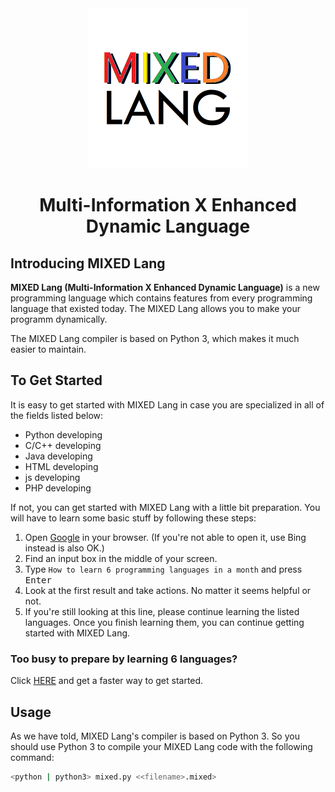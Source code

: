 <div align="center">

<img src="icon.png" alt="MIXED Language icon" style="width:256px" />

# Multi-Information X Enhanced Dynamic Language

</div>

## Introducing MIXED Lang

**MIXED Lang (Multi-Information X Enhanced Dynamic Language)** is a new programming language which contains features from every programming language that existed today. The MIXED Lang allows you to make your programm dynamically. 

The MIXED Lang compiler is based on Python 3, which makes it much easier to maintain.

## To Get Started

It is easy to get started with MIXED Lang in case you are specialized in all of the fields listed below:

- Python developing
- C/C++ developing
- Java developing
- HTML developing
- js developing
- PHP developing

If not, you can get started with MIXED Lang with a little bit preparation. You will have to learn some basic stuff by following these steps:

1. Open [Google](https://google.com/) in your browser. (If you're not able to open it, use Bing instead is also OK.)
2. Find an input box in the middle of your screen.
3. Type `How to learn 6 programming languages in a month` and press <kbd>Enter</kbd>
4. Look at the first result and take actions. No matter it seems helpful or not.
5. If you're still looking at this line, please continue learning the listed languages. Once you finish learning them, you can continue getting started with MIXED Lang.

### Too busy to prepare by learning 6 languages?

Click [HERE](https://www.youtube.com/watch?v=dQw4w9WgXcQ "Get started with MIXED Lang in only 5 minutes! - YouTube") and get a faster way to get started.

## Usage

As we have told, MIXED Lang's compiler is based on Python 3. So you should use Python 3 to compile your MIXED Lang code with the following command:

```bash
<python | python3> mixed.py <<filename>.mixed>
```
